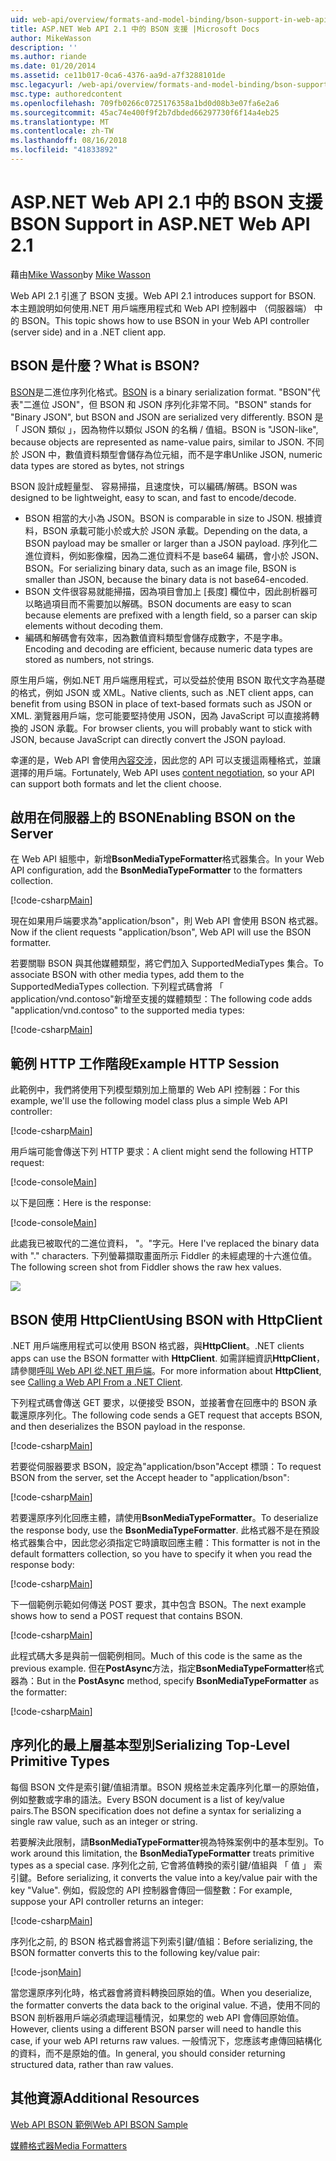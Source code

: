 ```yaml
---
uid: web-api/overview/formats-and-model-binding/bson-support-in-web-api-21
title: ASP.NET Web API 2.1 中的 BSON 支援 |Microsoft Docs
author: MikeWasson
description: ''
ms.author: riande
ms.date: 01/20/2014
ms.assetid: ce11b017-0ca6-4376-aa9d-a7f3288101de
msc.legacyurl: /web-api/overview/formats-and-model-binding/bson-support-in-web-api-21
msc.type: authoredcontent
ms.openlocfilehash: 709fb0266c0725176358a1bd0d08b3e07fa6e2a6
ms.sourcegitcommit: 45ac74e400f9f2b7dbded66297730f6f14a4eb25
ms.translationtype: MT
ms.contentlocale: zh-TW
ms.lasthandoff: 08/16/2018
ms.locfileid: "41833892"
---
```

<a name="bson-support-in-aspnet-web-api-21"></a><span data-ttu-id="64271-102">ASP.NET Web API 2.1 中的 BSON 支援</span><span class="sxs-lookup"><span data-stu-id="64271-102">BSON Support in ASP.NET Web API 2.1</span></span>
====================
<span data-ttu-id="64271-103">藉由[Mike Wasson](https://github.com/MikeWasson)</span><span class="sxs-lookup"><span data-stu-id="64271-103">by [Mike Wasson](https://github.com/MikeWasson)</span></span>

<span data-ttu-id="64271-104">Web API 2.1 引進了 BSON 支援。</span><span class="sxs-lookup"><span data-stu-id="64271-104">Web API 2.1 introduces support for BSON.</span></span> <span data-ttu-id="64271-105">本主題說明如何使用.NET 用戶端應用程式和 Web API 控制器中 （伺服器端） 中的 BSON。</span><span class="sxs-lookup"><span data-stu-id="64271-105">This topic shows how to use BSON in your Web API controller (server side) and in a .NET client app.</span></span>

## <a name="what-is-bson"></a><span data-ttu-id="64271-106">BSON 是什麼？</span><span class="sxs-lookup"><span data-stu-id="64271-106">What is BSON?</span></span>

<span data-ttu-id="64271-107">[BSON](http://bsonspec.org/)是二進位序列化格式。</span><span class="sxs-lookup"><span data-stu-id="64271-107">[BSON](http://bsonspec.org/) is a binary serialization format.</span></span> <span data-ttu-id="64271-108">"BSON"代表"二進位 JSON"，但 BSON 和 JSON 序列化非常不同。</span><span class="sxs-lookup"><span data-stu-id="64271-108">"BSON" stands for "Binary JSON", but BSON and JSON are serialized very differently.</span></span> <span data-ttu-id="64271-109">BSON 是 「 JSON 類似 」，因為物件以類似 JSON 的名稱 / 值組。</span><span class="sxs-lookup"><span data-stu-id="64271-109">BSON is "JSON-like", because objects are represented as name-value pairs, similar to JSON.</span></span> <span data-ttu-id="64271-110">不同於 JSON 中，數值資料類型會儲存為位元組，而不是字串</span><span class="sxs-lookup"><span data-stu-id="64271-110">Unlike JSON, numeric data types are stored as bytes, not strings</span></span>

<span data-ttu-id="64271-111">BSON 設計成輕量型、 容易掃描，且速度快，可以編碼/解碼。</span><span class="sxs-lookup"><span data-stu-id="64271-111">BSON was designed to be lightweight, easy to scan, and fast to encode/decode.</span></span>

- <span data-ttu-id="64271-112">BSON 相當的大小為 JSON。</span><span class="sxs-lookup"><span data-stu-id="64271-112">BSON is comparable in size to JSON.</span></span> <span data-ttu-id="64271-113">根據資料，BSON 承載可能小於或大於 JSON 承載。</span><span class="sxs-lookup"><span data-stu-id="64271-113">Depending on the data, a BSON payload may be smaller or larger than a JSON payload.</span></span> <span data-ttu-id="64271-114">序列化二進位資料，例如影像檔，因為二進位資料不是 base64 編碼，會小於 JSON、 BSON。</span><span class="sxs-lookup"><span data-stu-id="64271-114">For serializing binary data, such as an image file, BSON is smaller than JSON, because the binary data is not base64-encoded.</span></span>
- <span data-ttu-id="64271-115">BSON 文件很容易就能掃描，因為項目會加上 [長度] 欄位中，因此剖析器可以略過項目而不需要加以解碼。</span><span class="sxs-lookup"><span data-stu-id="64271-115">BSON documents are easy to scan because elements are prefixed with a length field, so a parser can skip elements without decoding them.</span></span>
- <span data-ttu-id="64271-116">編碼和解碼會有效率，因為數值資料類型會儲存成數字，不是字串。</span><span class="sxs-lookup"><span data-stu-id="64271-116">Encoding and decoding are efficient, because numeric data types are stored as numbers, not strings.</span></span>

<span data-ttu-id="64271-117">原生用戶端，例如.NET 用戶端應用程式，可以受益於使用 BSON 取代文字為基礎的格式，例如 JSON 或 XML。</span><span class="sxs-lookup"><span data-stu-id="64271-117">Native clients, such as .NET client apps, can benefit from using BSON in place of text-based formats such as JSON or XML.</span></span> <span data-ttu-id="64271-118">瀏覽器用戶端，您可能要堅持使用 JSON，因為 JavaScript 可以直接將轉換的 JSON 承載。</span><span class="sxs-lookup"><span data-stu-id="64271-118">For browser clients, you will probably want to stick with JSON, because JavaScript can directly convert the JSON payload.</span></span>

<span data-ttu-id="64271-119">幸運的是，Web API 會使用[內容交涉](content-negotiation.md)，因此您的 API 可以支援這兩種格式，並讓選擇的用戶端。</span><span class="sxs-lookup"><span data-stu-id="64271-119">Fortunately, Web API uses [content negotiation](content-negotiation.md), so your API can support both formats and let the client choose.</span></span>

## <a name="enabling-bson-on-the-server"></a><span data-ttu-id="64271-120">啟用在伺服器上的 BSON</span><span class="sxs-lookup"><span data-stu-id="64271-120">Enabling BSON on the Server</span></span>

<span data-ttu-id="64271-121">在 Web API 組態中，新增**BsonMediaTypeFormatter**格式器集合。</span><span class="sxs-lookup"><span data-stu-id="64271-121">In your Web API configuration, add the **BsonMediaTypeFormatter** to the formatters collection.</span></span>

[!code-csharp[Main](bson-support-in-web-api-21/samples/sample1.cs)]

<span data-ttu-id="64271-122">現在如果用戶端要求為"application/bson"，則 Web API 會使用 BSON 格式器。</span><span class="sxs-lookup"><span data-stu-id="64271-122">Now if the client requests "application/bson", Web API will use the BSON formatter.</span></span>

<span data-ttu-id="64271-123">若要關聯 BSON 與其他媒體類型，將它們加入 SupportedMediaTypes 集合。</span><span class="sxs-lookup"><span data-stu-id="64271-123">To associate BSON with other media types, add them to the SupportedMediaTypes collection.</span></span> <span data-ttu-id="64271-124">下列程式碼會將 「 application/vnd.contoso"新增至支援的媒體類型：</span><span class="sxs-lookup"><span data-stu-id="64271-124">The following code adds "application/vnd.contoso" to the supported media types:</span></span>

[!code-csharp[Main](bson-support-in-web-api-21/samples/sample2.cs)]

## <a name="example-http-session"></a><span data-ttu-id="64271-125">範例 HTTP 工作階段</span><span class="sxs-lookup"><span data-stu-id="64271-125">Example HTTP Session</span></span>

<span data-ttu-id="64271-126">此範例中，我們將使用下列模型類別加上簡單的 Web API 控制器：</span><span class="sxs-lookup"><span data-stu-id="64271-126">For this example, we'll use the following model class plus a simple Web API controller:</span></span>

[!code-csharp[Main](bson-support-in-web-api-21/samples/sample3.cs)]

<span data-ttu-id="64271-127">用戶端可能會傳送下列 HTTP 要求：</span><span class="sxs-lookup"><span data-stu-id="64271-127">A client might send the following HTTP request:</span></span>

[!code-console[Main](bson-support-in-web-api-21/samples/sample4.cmd)]

<span data-ttu-id="64271-128">以下是回應：</span><span class="sxs-lookup"><span data-stu-id="64271-128">Here is the response:</span></span>

[!code-console[Main](bson-support-in-web-api-21/samples/sample5.cmd)]

<span data-ttu-id="64271-129">此處我已被取代的二進位資料， &quot;。&quot;字元。</span><span class="sxs-lookup"><span data-stu-id="64271-129">Here I've replaced the binary data with &quot;.&quot; characters.</span></span> <span data-ttu-id="64271-130">下列螢幕擷取畫面所示 Fiddler 的未經處理的十六進位值。</span><span class="sxs-lookup"><span data-stu-id="64271-130">The following screen shot from Fiddler shows the raw hex values.</span></span>

[![](bson-support-in-web-api-21/_static/image2.png)](bson-support-in-web-api-21/_static/image1.png)

## <a name="using-bson-with-httpclient"></a><span data-ttu-id="64271-131">BSON 使用 HttpClient</span><span class="sxs-lookup"><span data-stu-id="64271-131">Using BSON with HttpClient</span></span>

<span data-ttu-id="64271-132">.NET 用戶端應用程式可以使用 BSON 格式器，與**HttpClient**。</span><span class="sxs-lookup"><span data-stu-id="64271-132">.NET clients apps can use the BSON formatter with **HttpClient**.</span></span> <span data-ttu-id="64271-133">如需詳細資訊**HttpClient**，請參閱[呼叫 Web API 從.NET 用戶端](../advanced/calling-a-web-api-from-a-net-client.md)。</span><span class="sxs-lookup"><span data-stu-id="64271-133">For more information about **HttpClient**, see [Calling a Web API From a .NET Client](../advanced/calling-a-web-api-from-a-net-client.md).</span></span>

<span data-ttu-id="64271-134">下列程式碼會傳送 GET 要求，以便接受 BSON，並接著會在回應中的 BSON 承載還原序列化。</span><span class="sxs-lookup"><span data-stu-id="64271-134">The following code sends a GET request that accepts BSON, and then deserializes the BSON payload in the response.</span></span>

[!code-csharp[Main](bson-support-in-web-api-21/samples/sample6.cs)]

<span data-ttu-id="64271-135">若要從伺服器要求 BSON，設定為"application/bson"Accept 標頭：</span><span class="sxs-lookup"><span data-stu-id="64271-135">To request BSON from the server, set the Accept header to "application/bson":</span></span>

[!code-csharp[Main](bson-support-in-web-api-21/samples/sample7.cs)]

<span data-ttu-id="64271-136">若要還原序列化回應主體，請使用**BsonMediaTypeFormatter**。</span><span class="sxs-lookup"><span data-stu-id="64271-136">To deserialize the response body, use the **BsonMediaTypeFormatter**.</span></span> <span data-ttu-id="64271-137">此格式器不是在預設格式器集合中，因此您必須指定它時讀取回應主體：</span><span class="sxs-lookup"><span data-stu-id="64271-137">This formatter is not in the default formatters collection, so you have to specify it when you read the response body:</span></span>

[!code-csharp[Main](bson-support-in-web-api-21/samples/sample8.cs)]

<span data-ttu-id="64271-138">下一個範例示範如何傳送 POST 要求，其中包含 BSON。</span><span class="sxs-lookup"><span data-stu-id="64271-138">The next example shows how to send a POST request that contains BSON.</span></span>

[!code-csharp[Main](bson-support-in-web-api-21/samples/sample9.cs)]

<span data-ttu-id="64271-139">此程式碼大多是與前一個範例相同。</span><span class="sxs-lookup"><span data-stu-id="64271-139">Much of this code is the same as the previous example.</span></span> <span data-ttu-id="64271-140">但在**PostAsync**方法，指定**BsonMediaTypeFormatter**格式器為：</span><span class="sxs-lookup"><span data-stu-id="64271-140">But in the **PostAsync** method, specify **BsonMediaTypeFormatter** as the formatter:</span></span>

[!code-csharp[Main](bson-support-in-web-api-21/samples/sample10.cs)]

## <a name="serializing-top-level-primitive-types"></a><span data-ttu-id="64271-141">序列化的最上層基本型別</span><span class="sxs-lookup"><span data-stu-id="64271-141">Serializing Top-Level Primitive Types</span></span>

<span data-ttu-id="64271-142">每個 BSON 文件是索引鍵/值組清單。BSON 規格並未定義序列化單一的原始值，例如整數或字串的語法。</span><span class="sxs-lookup"><span data-stu-id="64271-142">Every BSON document is a list of key/value pairs.The BSON specification does not define a syntax for serializing a single raw value, such as an integer or string.</span></span>

<span data-ttu-id="64271-143">若要解決此限制，請**BsonMediaTypeFormatter**視為特殊案例中的基本型別。</span><span class="sxs-lookup"><span data-stu-id="64271-143">To work around this limitation, the **BsonMediaTypeFormatter** treats primitive types as a special case.</span></span> <span data-ttu-id="64271-144">序列化之前, 它會將值轉換的索引鍵/值組與 「 值 」 索引鍵。</span><span class="sxs-lookup"><span data-stu-id="64271-144">Before serializing, it converts the value into a key/value pair with the key "Value".</span></span> <span data-ttu-id="64271-145">例如，假設您的 API 控制器會傳回一個整數：</span><span class="sxs-lookup"><span data-stu-id="64271-145">For example, suppose your API controller returns an integer:</span></span>

[!code-csharp[Main](bson-support-in-web-api-21/samples/sample11.cs)]

<span data-ttu-id="64271-146">序列化之前, 的 BSON 格式器會將這下列索引鍵/值組：</span><span class="sxs-lookup"><span data-stu-id="64271-146">Before serializing, the BSON formatter converts this to the following key/value pair:</span></span>

[!code-json[Main](bson-support-in-web-api-21/samples/sample12.json)]

<span data-ttu-id="64271-147">當您還原序列化時，格式器會將資料轉換回原始的值。</span><span class="sxs-lookup"><span data-stu-id="64271-147">When you deserialize, the formatter converts the data back to the original value.</span></span> <span data-ttu-id="64271-148">不過，使用不同的 BSON 剖析器用戶端必須處理這種情況，如果您的 web API 會傳回原始值。</span><span class="sxs-lookup"><span data-stu-id="64271-148">However, clients using a different BSON parser will need to handle this case, if your web API returns raw values.</span></span> <span data-ttu-id="64271-149">一般情況下，您應該考慮傳回結構化的資料，而不是原始的值。</span><span class="sxs-lookup"><span data-stu-id="64271-149">In general, you should consider returning structured data, rather than raw values.</span></span>

## <a name="additional-resources"></a><span data-ttu-id="64271-150">其他資源</span><span class="sxs-lookup"><span data-stu-id="64271-150">Additional Resources</span></span>

[<span data-ttu-id="64271-151">Web API BSON 範例</span><span class="sxs-lookup"><span data-stu-id="64271-151">Web API BSON Sample</span></span>](https://aspnet.codeplex.com/SourceControl/latest#Samples/WebApi/BSONSample/)

[<span data-ttu-id="64271-152">媒體格式器</span><span class="sxs-lookup"><span data-stu-id="64271-152">Media Formatters</span></span>](media-formatters.md)
